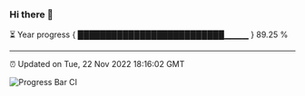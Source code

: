 ### Hi there 👋

⏳ Year progress { ██████████████████████████▁▁▁▁ } 89.25 %

---

⏰ Updated on Tue, 22 Nov 2022 18:16:02 GMT

![Progress Bar CI](https://github.com/liununu/liununu/workflows/Progress%20Bar%20CI/badge.svg)
